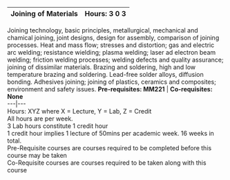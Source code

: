 **Joining of Materials** | **Hours: 3 0 3**  
---|---  
Joining technology, basic principles, metallurgical, mechanical and chamical joining, joint designs, design for assembly, comparison of joining processes. Heat and mass flow; stresses and distortion; gas and electric arc welding; resistance wielding; plasma welding; laser ad electron beam welding; friction welding processes; welding defects and quality assurance; joining of dissimilar materials. Brazing and soldering, high and low temperature brazing and soldering. Lead-free solder alloys, diffusion bonding. Adhesives joining; joining of plastics, ceramics and composites; environment and safety issues.
**Pre-requisites: MM221** | **Co-requisites: None**  
---|---  
Hours: XYZ where X = Lecture, Y = Lab, Z = Credit  
All hours are per week.  
3 Lab hours constitute 1 credit hour  
1 credit hour implies 1 lecture of 50mins per academic week. 16 weeks in total.  
Pre-Requisite courses are courses required to be completed before this course may be taken  
Co-Requisite courses are courses required to be taken along with this course
